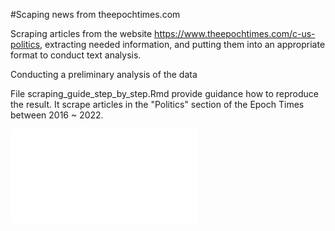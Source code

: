 
#Scaping news from theepochtimes.com

Scraping articles from the website https://www.theepochtimes.com/c-us-politics, extracting needed information, and putting them into an appropriate format to conduct text analysis. 

Conducting a preliminary analysis of the data


File scraping_guide_step_by_step.Rmd provide guidance how to reproduce the result. It scrape articles in the "Politics" section of the Epoch Times between 2016 ~ 2022.

![Missing data](output/missing_data.pdf)